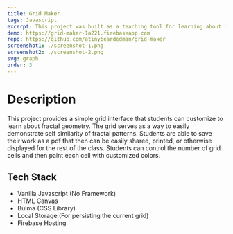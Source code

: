 ```yaml
---
title: Grid Maker
tags: Javascript
excerpt: This project was built as a teaching tool for learning about fractal geometry, although it can be used for other purposes. It was built for my partner (who is a math teacher) to use with her students.
demo: https://grid-maker-1a221.firebaseapp.com
repo: https://github.com/atinybeardedman/grid-maker
screenshot1: ./screenshot-1.png
screenshot2: ./screenshot-2.png
svg: graph
order: 3
---
```

# Description
This project provides a simple grid interface that students can customize to learn about fractal geometry. The grid serves as a way to easily demonstrate self similarity of fractal patterns. Students are able to save their work as a pdf that then can be easily shared, printed, or otherwise displayed for the rest of the class. Students can control the number of grid cells and then paint each cell with customized colors.

## Tech Stack
- Vanilla Javascript (No Framework)
- HTML Canvas
- Bulma (CSS Library)
- Local Storage (For persisting the current grid)
- Firebase Hosting

